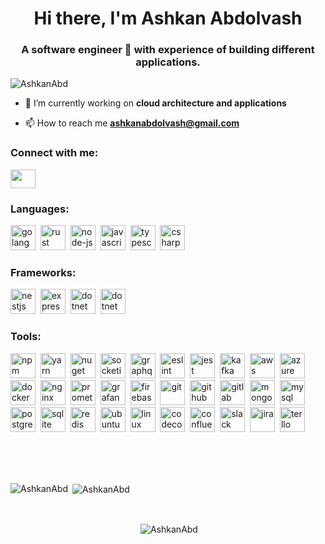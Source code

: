 <h1 align="center">Hi there, I'm Ashkan Abdolvash </h1>
<h3 align="center">A software engineer 🚀 with experience of building different applications.</h3>

<p align="left"> <img src="https://komarev.com/ghpvc/?username=AshkanAbd&label=Profile%20views&color=blue&style=flat" alt="AshkanAbd" /> </p>

- 🔭 I’m currently working on **cloud architecture and applications**

- 📫 How to reach me **ashkanabdolvash@gmail.com**

<h3 align="left">Connect with me:</h3>
<p align="left">
<a href="https://www.linkedin.com/in/ashkan-abdolvash/" target="blank"><img align="center" src="https://cdn.jsdelivr.net/gh/devicons/devicon/icons/linkedin/linkedin-original.svg" alt="" height="30" width="40" /></a>
</p>

<div align="left">
<h3 >Languages:</h3>
<p > 
<img src='https://cdn.jsdelivr.net/gh/devicons/devicon/icons/go/go-original-wordmark.svg' alt="golang" width="40" height="40"/>&nbsp;
<img src='https://cdn.jsdelivr.net/gh/devicons/devicon@latest/icons/rust/rust-line.svg' alt="rust" width="40" height="40"/>&nbsp;
<img src='https://cdn.jsdelivr.net/gh/devicons/devicon/icons/nodejs/nodejs-original-wordmark.svg' alt="node-js" width="40" height="40"/>&nbsp;
<img src='https://cdn.jsdelivr.net/gh/devicons/devicon/icons/javascript/javascript-original.svg' alt="javascript" width="40" height="40"/>&nbsp;
<img src='https://cdn.jsdelivr.net/gh/devicons/devicon/icons/typescript/typescript-original.svg' alt="typescript" width="40" height="40"/>&nbsp;
<img src='https://cdn.jsdelivr.net/gh/devicons/devicon/icons/csharp/csharp-original.svg' alt="csharp" width="40" height="40"/>
</p>
<h3 >Frameworks:</h3>
<p >
<img src='https://cdn.jsdelivr.net/gh/devicons/devicon@latest/icons/nestjs/nestjs-original.svg' alt="nestjs" width="40" height="40"/>&nbsp;
<img src='https://cdn.jsdelivr.net/gh/devicons/devicon/icons/express/express-original-wordmark.svg' alt="express" width="40" height="40"/>&nbsp;
<img src='https://cdn.jsdelivr.net/gh/devicons/devicon/icons/dotnetcore/dotnetcore-original.svg' alt="dotnet" width="40" height="40"/>&nbsp;
<img src='https://cdn.jsdelivr.net/gh/devicons/devicon/icons/dot-net/dot-net-original-wordmark.svg' alt="dotnet" width="40" height="40"/>
</p>
<h3 >Tools:</h3>
<p >
<img src='https://cdn.jsdelivr.net/gh/devicons/devicon/icons/npm/npm-original-wordmark.svg' alt="npm" width="40" height="40"/>&nbsp;
<img src='https://cdn.jsdelivr.net/gh/devicons/devicon/icons/yarn/yarn-original-wordmark.svg' alt="yarn" width="40" height="40"/>&nbsp;
<img src='https://cdn.jsdelivr.net/gh/devicons/devicon/icons/nuget/nuget-original-wordmark.svg' alt="nuget" width="40" height="40"/>&nbsp;
<img src='https://cdn.jsdelivr.net/gh/devicons/devicon/icons/socketio/socketio-original-wordmark.svg' alt="socketio" width="40" height="40"/>&nbsp;
<img src='https://cdn.jsdelivr.net/gh/devicons/devicon/icons/graphql/graphql-plain-wordmark.svg' alt="graphql" width="40" height="40"/>&nbsp;
<img src='https://cdn.jsdelivr.net/gh/devicons/devicon/icons/eslint/eslint-original-wordmark.svg' alt="eslint" width="40" height="40"/>&nbsp;
<img src='https://cdn.jsdelivr.net/gh/devicons/devicon/icons/jest/jest-plain.svg' alt="jest" width="40" height="40"/>&nbsp;
<img src='https://cdn.jsdelivr.net/gh/devicons/devicon/icons/apachekafka/apachekafka-original-wordmark.svg' alt="kafka" width="40" height="40"/>&nbsp;
<img src='https://cdn.jsdelivr.net/gh/devicons/devicon/icons/amazonwebservices/amazonwebservices-original-wordmark.svg' alt="aws" width="40" height="40"/>&nbsp;
<img src='https://cdn.jsdelivr.net/gh/devicons/devicon/icons/azure/azure-original-wordmark.svg' alt="azure" width="40" height="40"/>&nbsp;
<img src='https://cdn.jsdelivr.net/gh/devicons/devicon/icons/docker/docker-original-wordmark.svg' alt="docker" width="40" height="40"/>&nbsp;
<img src='https://cdn.jsdelivr.net/gh/devicons/devicon/icons/nginx/nginx-original.svg' alt="nginx" width="40" height="40"/>&nbsp;
<img src='https://cdn.jsdelivr.net/gh/devicons/devicon/icons/prometheus/prometheus-original-wordmark.svg' alt="prometheus" width="40" height="40"/>&nbsp;
<img src='https://cdn.jsdelivr.net/gh/devicons/devicon/icons/grafana/grafana-original-wordmark.svg' alt="grafana" width="40" height="40"/>&nbsp;
<img src='https://cdn.jsdelivr.net/gh/devicons/devicon/icons/firebase/firebase-plain-wordmark.svg' alt="firebase" width="40" height="40"/>&nbsp;
<img src='https://cdn.jsdelivr.net/gh/devicons/devicon/icons/git/git-original-wordmark.svg' alt="git" width="40" height="40"/>&nbsp;
<img src='https://cdn.jsdelivr.net/gh/devicons/devicon/icons/github/github-original-wordmark.svg' alt="github" width="40" height="40"/>&nbsp;
<img src='https://cdn.jsdelivr.net/gh/devicons/devicon/icons/gitlab/gitlab-original-wordmark.svg' alt="gitlab" width="40" height="40"/>&nbsp;
<img src='https://cdn.jsdelivr.net/gh/devicons/devicon/icons/mongodb/mongodb-original-wordmark.svg' alt="mongodb" width="40" height="40"/>&nbsp;
<img src='https://cdn.jsdelivr.net/gh/devicons/devicon/icons/mysql/mysql-original-wordmark.svg' alt="mysql" width="40" height="40"/>&nbsp;
<img src='https://cdn.jsdelivr.net/gh/devicons/devicon/icons/postgresql/postgresql-original-wordmark.svg' alt="postgresql" width="40" height="40"/>&nbsp;
<img src='https://cdn.jsdelivr.net/gh/devicons/devicon/icons/sqlite/sqlite-original-wordmark.svg' alt="sqlite" width="40" height="40"/>&nbsp;
<img src='https://cdn.jsdelivr.net/gh/devicons/devicon/icons/redis/redis-original-wordmark.svg' alt="redis" width="40" height="40"/>&nbsp;
<img src='https://cdn.jsdelivr.net/gh/devicons/devicon/icons/ubuntu/ubuntu-plain-wordmark.svg' alt="ubuntu" width="40" height="40"/>&nbsp;
<img src='https://cdn.jsdelivr.net/gh/devicons/devicon/icons/linux/linux-original.svg' alt="linux" width="40" height="40"/>&nbsp;
<img src='https://cdn.jsdelivr.net/gh/devicons/devicon/icons/codecov/codecov-plain.svg' alt="codecov" width="40" height="40"/>&nbsp;
<img src='https://cdn.jsdelivr.net/gh/devicons/devicon/icons/confluence/confluence-original-wordmark.svg' alt="confluence" width="40" height="40"/>&nbsp;
<img src='https://cdn.jsdelivr.net/gh/devicons/devicon/icons/slack/slack-original.svg' alt="slack" width="40" height="40"/>&nbsp;
<img src='https://cdn.jsdelivr.net/gh/devicons/devicon/icons/jira/jira-original-wordmark.svg' alt="jira" width="40" height="40"/>&nbsp;
<img src='https://cdn.jsdelivr.net/gh/devicons/devicon/icons/trello/trello-plain-wordmark.svg' alt="terllo" width="40" height="40"/>&nbsp;
</p>
</br></br></br>
<p><img align="left" src="https://github-readme-stats.vercel.app/api?username=AshkanAbd&show_icons=true&count_private=true&theme=github_dark" alt="AshkanAbd" /></p>
<p>&nbsp;<img align="center" src="https://github-readme-stats.vercel.app/api/top-langs/?username=AshkanAbd&layout=compact&hide=makefile,cmake,c%2B%2B,c,html,java,assembly,shell,css,python&theme=github_dark&exclude_repo=efcore,ReportSharp.DatabaseReporter,ReportSharp.DiscordReporter,ReportSharp.Api,dotnet_template,AppCommand,socket_sharp" alt="AshkanAbd" /></p>
</br>
<p align="center">&nbsp;<img align="center" src="https://github-profile-trophy.vercel.app/?username=AshkanAbd&theme=darkhub&no-bg=false&margin-w=20&title=Stars,MultiLanguage,Commits,Repositories,PullRequest" alt="AshkanAbd"/> </p>
